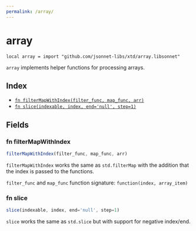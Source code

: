 ```yaml
---
permalink: /array/
---
```


# array

```jsonnet
local array = import "github.com/jsonnet-libs/xtd/array.libsonnet"
```

`array` implements helper functions for processing arrays.

## Index

* [`fn filterMapWithIndex(filter_func, map_func, arr)`](#fn-filtermapwithindex)
* [`fn slice(indexable, index, end='null', step=1)`](#fn-slice)

## Fields

### fn filterMapWithIndex

```ts
filterMapWithIndex(filter_func, map_func, arr)
```

`filterMapWithIndex` works the same as `std.filterMap` with the addition that the index is passed to the functions.

`filter_func` and `map_func` function signature: `function(index, array_item)`


### fn slice

```ts
slice(indexable, index, end='null', step=1)
```

`slice` works the same as `std.slice` but with support for negative index/end.